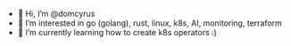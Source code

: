 - 👋 Hi, I’m @domcyrus
- 👀 I’m interested in go (golang), rust, linux, k8s, AI, monitoring, terraform
- 🌱 I’m currently learning how to create k8s operators :)

<!---
domcyrus/domcyrus is a ✨ special ✨ repository because its `README.md` (this file) appears on your GitHub profile.
You can click the Preview link to take a look at your changes.
--->

